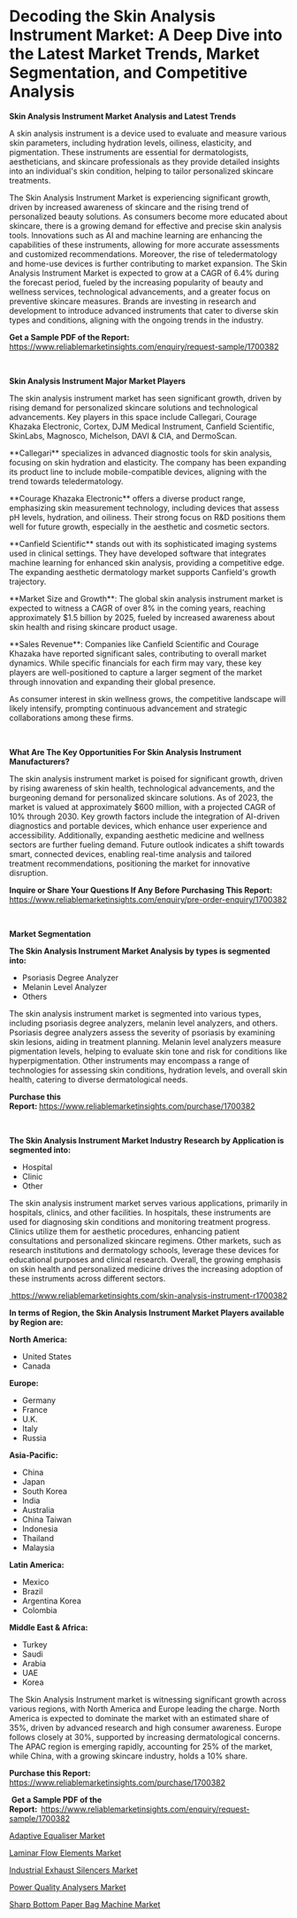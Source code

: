 <p><h1>Decoding the Skin Analysis Instrument Market: A Deep Dive into the Latest Market Trends, Market Segmentation, and Competitive Analysis</h1></p><p><strong>Skin Analysis Instrument Market Analysis and Latest Trends</strong></p>
<p><p>A skin analysis instrument is a device used to evaluate and measure various skin parameters, including hydration levels, oiliness, elasticity, and pigmentation. These instruments are essential for dermatologists, aestheticians, and skincare professionals as they provide detailed insights into an individual's skin condition, helping to tailor personalized skincare treatments.</p><p>The Skin Analysis Instrument Market is experiencing significant growth, driven by increased awareness of skincare and the rising trend of personalized beauty solutions. As consumers become more educated about skincare, there is a growing demand for effective and precise skin analysis tools. Innovations such as AI and machine learning are enhancing the capabilities of these instruments, allowing for more accurate assessments and customized recommendations. Moreover, the rise of teledermatology and home-use devices is further contributing to market expansion. The Skin Analysis Instrument Market is expected to grow at a CAGR of 6.4% during the forecast period, fueled by the increasing popularity of beauty and wellness services, technological advancements, and a greater focus on preventive skincare measures. Brands are investing in research and development to introduce advanced instruments that cater to diverse skin types and conditions, aligning with the ongoing trends in the industry.</p></p>
<p><strong>Get a Sample PDF of the Report:&nbsp;</strong> <a href="https://www.reliablemarketinsights.com/enquiry/request-sample/1700382?utm_campaign=3047&utm_medium=2&utm_source=Github&utm_content=ia&utm_term=27032025&utm_id=skin-analysis-instrument">https://www.reliablemarketinsights.com/enquiry/request-sample/1700382</a></p>
<p>&nbsp;</p>
<p><strong>Skin Analysis Instrument Major Market Players</strong></p>
<p><p>The skin analysis instrument market has seen significant growth, driven by rising demand for personalized skincare solutions and technological advancements. Key players in this space include Callegari, Courage Khazaka Electronic, Cortex, DJM Medical Instrument, Canfield Scientific, SkinLabs, Magnosco, Michelson, DAVI & CIA, and DermoScan.</p><p>**Callegari** specializes in advanced diagnostic tools for skin analysis, focusing on skin hydration and elasticity. The company has been expanding its product line to include mobile-compatible devices, aligning with the trend towards teledermatology. </p><p>**Courage Khazaka Electronic** offers a diverse product range, emphasizing skin measurement technology, including devices that assess pH levels, hydration, and oiliness. Their strong focus on R&D positions them well for future growth, especially in the aesthetic and cosmetic sectors. </p><p>**Canfield Scientific** stands out with its sophisticated imaging systems used in clinical settings. They have developed software that integrates machine learning for enhanced skin analysis, providing a competitive edge. The expanding aesthetic dermatology market supports Canfield's growth trajectory.</p><p>**Market Size and Growth**: The global skin analysis instrument market is expected to witness a CAGR of over 8% in the coming years, reaching approximately $1.5 billion by 2025, fueled by increased awareness about skin health and rising skincare product usage. </p><p>**Sales Revenue**: Companies like Canfield Scientific and Courage Khazaka have reported significant sales, contributing to overall market dynamics. While specific financials for each firm may vary, these key players are well-positioned to capture a larger segment of the market through innovation and expanding their global presence. </p><p>As consumer interest in skin wellness grows, the competitive landscape will likely intensify, prompting continuous advancement and strategic collaborations among these firms.</p></p>
<p>&nbsp;</p>
<p><strong>What Are The Key Opportunities For Skin Analysis Instrument Manufacturers?</strong></p>
<p><p>The skin analysis instrument market is poised for significant growth, driven by rising awareness of skin health, technological advancements, and the burgeoning demand for personalized skincare solutions. As of 2023, the market is valued at approximately $600 million, with a projected CAGR of 10% through 2030. Key growth factors include the integration of AI-driven diagnostics and portable devices, which enhance user experience and accessibility. Additionally, expanding aesthetic medicine and wellness sectors are further fueling demand. Future outlook indicates a shift towards smart, connected devices, enabling real-time analysis and tailored treatment recommendations, positioning the market for innovative disruption.</p></p>
<p><strong>Inquire or Share Your Questions If Any Before Purchasing This Report:</strong> <a href="https://www.reliablemarketinsights.com/enquiry/pre-order-enquiry/1700382?utm_campaign=3047&utm_medium=2&utm_source=Github&utm_content=ia&utm_term=27032025&utm_id=skin-analysis-instrument">https://www.reliablemarketinsights.com/enquiry/pre-order-enquiry/1700382</a></p>
<p>&nbsp;</p>
<p><strong>Market Segmentation</strong></p>
<p><strong>The Skin Analysis Instrument Market Analysis by types is segmented into:</strong></p>
<p><ul><li>Psoriasis Degree Analyzer</li><li>Melanin Level Analyzer</li><li>Others</li></ul></p>
<p><p>The skin analysis instrument market is segmented into various types, including psoriasis degree analyzers, melanin level analyzers, and others. Psoriasis degree analyzers assess the severity of psoriasis by examining skin lesions, aiding in treatment planning. Melanin level analyzers measure pigmentation levels, helping to evaluate skin tone and risk for conditions like hyperpigmentation. Other instruments may encompass a range of technologies for assessing skin conditions, hydration levels, and overall skin health, catering to diverse dermatological needs.</p></p>
<p><strong>Purchase this Report:&nbsp;</strong><a href="https://www.reliablemarketinsights.com/purchase/1700382?utm_campaign=3047&utm_medium=2&utm_source=Github&utm_content=ia&utm_term=27032025&utm_id=skin-analysis-instrument">https://www.reliablemarketinsights.com/purchase/1700382</a></p>
<p>&nbsp;</p>
<p><strong>The Skin Analysis Instrument Market Industry Research by Application is segmented into:</strong></p>
<p><ul><li>Hospital</li><li>Clinic</li><li>Other</li></ul></p>
<p><p>The skin analysis instrument market serves various applications, primarily in hospitals, clinics, and other facilities. In hospitals, these instruments are used for diagnosing skin conditions and monitoring treatment progress. Clinics utilize them for aesthetic procedures, enhancing patient consultations and personalized skincare regimens. Other markets, such as research institutions and dermatology schools, leverage these devices for educational purposes and clinical research. Overall, the growing emphasis on skin health and personalized medicine drives the increasing adoption of these instruments across different sectors.</p></p>
<p><a href="https://www.reliablemarketinsights.com/skin-analysis-instrument-r1700382?utm_campaign=3047&utm_medium=2&utm_source=Github&utm_content=ia&utm_term=27032025&utm_id=skin-analysis-instrument">&nbsp;https://www.reliablemarketinsights.com/skin-analysis-instrument-r1700382</a></p>
<p><strong>In terms of Region, the Skin Analysis Instrument Market Players available by Region are:</strong></p>
<p>
    <p> <strong> North America: </strong>
        <ul>
            <li>United States</li>
            <li>Canada</li>
        </ul>
        </p> 
    <p> <strong> Europe: </strong>
        <ul>
            <li>Germany</li>
            <li>France</li>
            <li>U.K.</li>
            <li>Italy</li>
            <li>Russia</li>
        </ul>
        </p> 
    <p> <strong> Asia-Pacific: </strong>
        <ul>
            <li>China</li>
            <li>Japan</li>
            <li>South Korea</li>
            <li>India</li>
            <li>Australia</li>
            <li>China Taiwan</li>
            <li>Indonesia</li>
            <li>Thailand</li>
            <li>Malaysia</li>
        </ul>
        </p> 
    <p> <strong> Latin America: </strong>
        <ul>
            <li>Mexico</li>
            <li>Brazil</li>
            <li>Argentina Korea</li>
            <li>Colombia</li>
        </ul>
        </p> 
    <p> <strong> Middle East & Africa: </strong>
        <ul>
            <li>Turkey</li>
            <li>Saudi</li>
            <li>Arabia</li>
            <li>UAE</li>
            <li>Korea</li>
        </ul>
    </p>
    </p>
<p><p>The Skin Analysis Instrument market is witnessing significant growth across various regions, with North America and Europe leading the charge. North America is expected to dominate the market with an estimated share of 35%, driven by advanced research and high consumer awareness. Europe follows closely at 30%, supported by increasing dermatological concerns. The APAC region is emerging rapidly, accounting for 25% of the market, while China, with a growing skincare industry, holds a 10% share.</p></p>
<p><strong>Purchase this Report: </strong><a href="https://www.reliablemarketinsights.com/purchase/1700382?utm_campaign=3047&utm_medium=2&utm_source=Github&utm_content=ia&utm_term=27032025&utm_id=skin-analysis-instrument">https://www.reliablemarketinsights.com/purchase/1700382</a></p>
<p>&nbsp;<strong>Get a Sample PDF of the Report:&nbsp;&nbsp;</strong><a href="https://www.reliablemarketinsights.com/enquiry/request-sample/1700382?utm_campaign=3047&utm_medium=2&utm_source=Github&utm_content=ia&utm_term=27032025&utm_id=skin-analysis-instrument">https://www.reliablemarketinsights.com/enquiry/request-sample/1700382</a></p>
<p><strong></strong></p>
<p><p><a href="https://www.linkedin.com/pulse/adaptive-equaliser-market-trend-analysis-suggests-significant-8s4ne?utm_campaign=3047&utm_medium=2&utm_source=Github&utm_content=ia&utm_term=27032025&utm_id=skin-analysis-instrument">Adaptive Equaliser Market</a></p><p><a href="https://www.linkedin.com/pulse/laminar-flow-elements-market-evolution-key-trends-regional-6k2je?utm_campaign=3047&utm_medium=2&utm_source=Github&utm_content=ia&utm_term=27032025&utm_id=skin-analysis-instrument">Laminar Flow Elements Market</a></p><p><a href="https://www.linkedin.com/pulse/industrial-exhaust-silencers-industry-sector-market-dynamics-99t4e?utm_campaign=3047&utm_medium=2&utm_source=Github&utm_content=ia&utm_term=27032025&utm_id=skin-analysis-instrument">Industrial Exhaust Silencers Market</a></p><p><a href="https://www.linkedin.com/pulse/evaluating-profitability-power-quality-analysers-market-report-iy6pe?utm_campaign=3047&utm_medium=2&utm_source=Github&utm_content=ia&utm_term=27032025&utm_id=skin-analysis-instrument">Power Quality Analysers Market</a></p><p><a href="https://www.linkedin.com/pulse/growth-revenue-projections-sharp-bottom-paper-bag-machine-market-7wtie?utm_campaign=3047&utm_medium=2&utm_source=Github&utm_content=ia&utm_term=27032025&utm_id=skin-analysis-instrument">Sharp Bottom Paper Bag Machine Market</a></p></p>